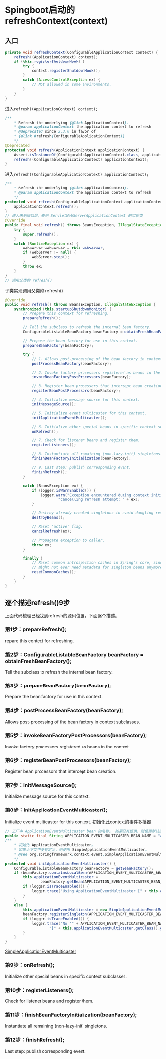 # Spingboot启动的refreshContext(context)

## 入口
```java
private void refreshContext(ConfigurableApplicationContext context) {
    refresh((ApplicationContext) context);
    if (this.registerShutdownHook) {
        try {
            context.registerShutdownHook();
        }
        catch (AccessControlException ex) {
            // Not allowed in some environments.
        }
    }
}
```
进入`refresh((ApplicationContext) context);`
```java
/**
    * Refresh the underlying {@link ApplicationContext}.
    * @param applicationContext the application context to refresh
    * @deprecated since 2.3.0 in favor of
    * {@link #refresh(ConfigurableApplicationContext)}
    */
@Deprecated
protected void refresh(ApplicationContext applicationContext) {
    Assert.isInstanceOf(ConfigurableApplicationContext.class, applicationContext);
    refresh((ConfigurableApplicationContext) applicationContext);
}
```
进入`refresh((ConfigurableApplicationContext) applicationContext);`
```java
/**
    * Refresh the underlying {@link ApplicationContext}.
    * @param applicationContext the application context to refresh
    */
protected void refresh(ConfigurableApplicationContext applicationContext) {
    applicationContext.refresh();
}
// 进入来到接口层，去到 ServletWebServerApplicationContext 的实现类
@Override
public final void refresh() throws BeansException, IllegalStateException {
    try {
        super.refresh();
    }
    catch (RuntimeException ex) {
        WebServer webServer = this.webServer;
        if (webServer != null) {
            webServer.stop();
        }
        throw ex;
    }
}
// 调用父类的 refresh()
```
子类实现调用父类的 refresh() 
```java
@Override
public void refresh() throws BeansException, IllegalStateException {
    synchronized (this.startupShutdownMonitor) {
        // Prepare this context for refreshing.
        prepareRefresh();

        // Tell the subclass to refresh the internal bean factory.
        ConfigurableListableBeanFactory beanFactory = obtainFreshBeanFactory();

        // Prepare the bean factory for use in this context.
        prepareBeanFactory(beanFactory);

        try {
            // 1. Allows post-processing of the bean factory in context subclasses.
            postProcessBeanFactory(beanFactory);

            // 2. Invoke factory processors registered as beans in the context.
            invokeBeanFactoryPostProcessors(beanFactory);

            // 3. Register bean processors that intercept bean creation.
            registerBeanPostProcessors(beanFactory);

            // 4. Initialize message source for this context.
            initMessageSource();

            // 5. Initialize event multicaster for this context.
            initApplicationEventMulticaster();

            // 6. Initialize other special beans in specific context subclasses.
            onRefresh();

            // 7. Check for listener beans and register them.
            registerListeners();

            // 8. Instantiate all remaining (non-lazy-init) singletons.
            finishBeanFactoryInitialization(beanFactory);

            // 9. Last step: publish corresponding event.
            finishRefresh();
        }

        catch (BeansException ex) {
            if (logger.isWarnEnabled()) {
                logger.warn("Exception encountered during context initialization - " +
                        "cancelling refresh attempt: " + ex);
            }

            // Destroy already created singletons to avoid dangling resources.
            destroyBeans();

            // Reset 'active' flag.
            cancelRefresh(ex);

            // Propagate exception to caller.
            throw ex;
        }

        finally {
            // Reset common introspection caches in Spring's core, since we
            // might not ever need metadata for singleton beans anymore...
            resetCommonCaches();
        }
    }
}
```

## 逐个描述refresh()9步 
上面代码梳理已经找到refresh的源码位置，下面逐个描述。

### 第1步：prepareRefresh();
repare this context for refreshing.

### 第2步：ConfigurableListableBeanFactory beanFactory = obtainFreshBeanFactory();
Tell the subclass to refresh the internal bean factory.

### 第3步：prepareBeanFactory(beanFactory);
Prepare the bean factory for use in this context.
### 第4步：postProcessBeanFactory(beanFactory);
Allows post-processing of the bean factory in context subclasses.

### 第5步：invokeBeanFactoryPostProcessors(beanFactory);
Invoke factory processors registered as beans in the context.

### 第6步：registerBeanPostProcessors(beanFactory);
Register bean processors that intercept bean creation.

### 第7步：initMessageSource();
Initialize message source for this context.
 
### 第8步：initApplicationEventMulticaster();
Initialize event multicaster for this context.
初始化此context的事件多播器
```java {18}
// 工厂中 ApplicationEventMulticaster bean 的名称。 如果没有提供，则使用默认的
public static final String APPLICATION_EVENT_MULTICASTER_BEAN_NAME = "applicationEventMulticaster";
/**
    * 初始化 ApplicationEventMulticaster。 
    * 如果上下文中没有定义，则使用 SimpleApplicationEventMulticaster。
    * @see org.springframework.context.event.SimpleApplicationEventMulticaster
    */
protected void initApplicationEventMulticaster() {
    ConfigurableListableBeanFactory beanFactory = getBeanFactory();
    if (beanFactory.containsLocalBean(APPLICATION_EVENT_MULTICASTER_BEAN_NAME)) {
        this.applicationEventMulticaster =
                beanFactory.getBean(APPLICATION_EVENT_MULTICASTER_BEAN_NAME, ApplicationEventMulticaster.class);
        if (logger.isTraceEnabled()) {
            logger.trace("Using ApplicationEventMulticaster [" + this.applicationEventMulticaster + "]");
        }
    }
    else {
        this.applicationEventMulticaster = new SimpleApplicationEventMulticaster(beanFactory);
        beanFactory.registerSingleton(APPLICATION_EVENT_MULTICASTER_BEAN_NAME, this.applicationEventMulticaster);
        if (logger.isTraceEnabled()) {
            logger.trace("No '" + APPLICATION_EVENT_MULTICASTER_BEAN_NAME + "' bean, using " +
                    "[" + this.applicationEventMulticaster.getClass().getSimpleName() + "]");
        }
    }
}
```
[SimpleApplicationEventMulticaster](./springevent.md)

 
### 第9步：onRefresh();
Initialize other special beans in specific context subclasses.

### 第10步：registerListeners();
Check for listener beans and register them.
 
### 第11步：finishBeanFactoryInitialization(beanFactory);
Instantiate all remaining (non-lazy-init) singletons.

### 第12步：finishRefresh();
Last step: publish corresponding event.